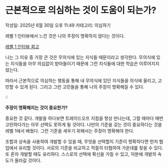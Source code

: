 # 근본적으로 의심하는 것이 도움이 되는가?

작성일: 2025년 6월 30일 오후 11:49
카테고리: 의심하기

레벨 1 인터뷰에서 느낀 것은 나의 주장이 명확하지 않다는 것이다.

[레벨 1 인터뷰 회고](https://www.notion.so/1-1ce30154715b80a486b9f17c51ab67c1?pvs=21)

나는 그 이유 중 가장 큰 것은 무의식에 있는 지식들 때문이라고 생각한다. 무의식에 있는 지식들을 아무 의심없이 받아들이기 때문에 그런 지식들에 대한 학습은 이루어지지 않는다.

따라서 근본적으로 의심하는 행동을 통해 내 무의식에 있던 지식들을 의식에 올리고, 고민할 수 있게 된다. 그리고 그런 고민들을 통해 나의 주장이 명확해질 수 있다.

<aside>
💡

**주장이 명확해지는 것이 중요한가?**

</aside>

중요한 것 같다. 개발을 하다보면 트레이드오프 지점을 항상 만나는데, 그럴 때마다 매번 고민하다가는 아무 선택도 못하게 될 것이다. 나만의 기준을 갖는 것이 중요하다는 것을 레벨 1에서 배웠다. 그런 기준을 세우기 위해서는 주장이 명확해야 한다.

조합과 상속을 사용하여 개발할 수 있을 때, 무엇을 선택할지 기준이 명확하다면 먼저 협업에서 유리할 것이다. 서로의 기준을 비교하고 적절히 타협하여 가운데를 찾을 수 있다. 또 혼자 개발할 때도 유리하다. 스스로의 선택에 확신을 가질 수 있고, 덕분에 개발의 속도가 올라갈 것이다.